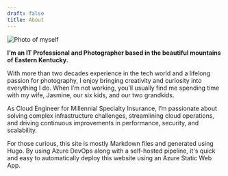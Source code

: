 ```yaml
---
draft: false
title: About
---
```


![Photo of myself](/me.jpg)

**I’m an IT Professional and Photographer based in the beautiful mountains of Eastern Kentucky.**

With more than two decades experience in the tech world and a lifelong passion for photography, I enjoy bringing creativity and curiosity into everything I do. When I’m not working, you’ll usually find me spending time with my wife, Jasmine, our six kids, and our two grandkids.

As Cloud Engineer for Millennial Specialty Insurance, I’m passionate about solving complex infrastructure challenges, streamlining cloud operations, and driving continuous improvements in performance, security, and scalability.

For those curious, this site is mostly Markdown files and generated using Hugo. By using Azure DevOps along with a self-hosted pipeline, it's quick and easy to automatically deploy this website using an Azure Static Web App.